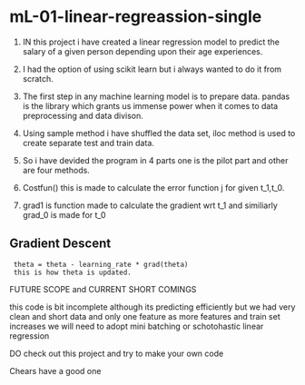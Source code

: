 # mL-01-linear-regreassion-single


1. IN this project i have created a linear regression model to predict the salary of a given person depending upon their age experiences.
2. I had the option of using scikit learn but i always wanted to do it from scratch.

3. The first step in any machine learning model is to prepare data. pandas is the library which grants us immense power when it comes to data preprocessing and data divison.

4. Using sample method i have shuffled the data set, iloc method is used to create separate test and train data. 
5. So i have devided the program in 4 parts one is the pilot part and other are four methods.
6. Costfun() this is made to calculate the error function j for given t_1,t_0.
7. grad1 is function made to calculate the gradient wrt t_1 and similiarly grad_0 is made for t_0

## Gradient Descent
``` In this Gradient Descent algorithm is used in order to update the theta variables.
 theta = theta - learning_rate * grad(theta)  
 this is how theta is updated. 
 ```
 

FUTURE SCOPE and CURRENT SHORT COMINGS

this code is bit incomplete although its predicting efficiently but we had very clean and short data and only one feature
as more features and train set increases we will need to adopt mini batching or schotohastic linear regression 

DO check out this project and try to make your own code 

Chears have a good one
